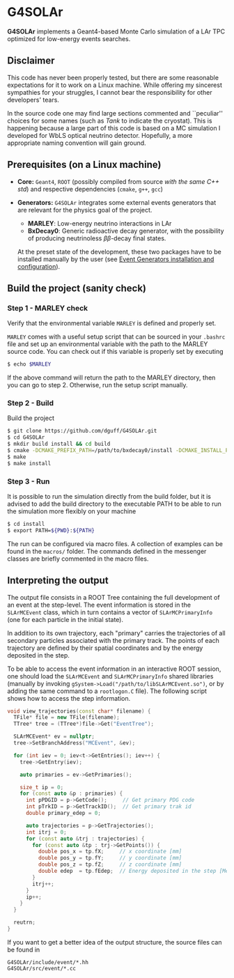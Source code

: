 # G4SOLAr

**G4SOLAr** implements a Geant4-based Monte Carlo simulation of a LAr TPC
optimized for low-energy events searches. 

## Disclaimer
This code has never been properly tested, but there are some reasonable 
expectations for it to work on a Linux machine. While offering my sincerest
sympathies for your struggles, I cannot bear the responsibility for other 
developers' tears. 

In the source code one may find large sections commented and ``peculiar'' 
choices for some names (such as _Tank_ to indicate the cryostat). 
This is happening because a large part of this code is based on a MC simulation 
I developed for WbLS optical neutrino detector. 
Hopefully, a more appropriate naming convention will gain ground.

## Prerequisites (on a Linux machine)

- **Core:** `Geant4`, `ROOT` (possibly compiled from source *with the same C++ std*)
  and respective dependencies (`cmake`, `g++`, `gcc`)
- **Generators:** `G4SOLAr` integrates some external events generators that
  are relevant for the physics goal of the project. 
  * **MARLEY**: Low-energy neutrino interactions in LAr
  * **BxDecay0**: Generic radioactive decay generator, with the possibility 
    of producing neutrinoless *ββ*-decay final states.
    
  At the preset state of the development, these two packages have to be installed
  manually by the user 
  (see [Event Generators installation and configuration](README_GENERATORS.md)). 
  
## Build the project (sanity check)

### Step 1 - MARLEY check
Verify that the environmental variable `MARLEY` is defined and properly set.

`MARLEY` comes with a useful setup script that can be sourced in your `.bashrc`
file and set up an environmental variable with the path to the MARLEY source code.
You can check out if this variable is properly set by executing 
```bash
$ echo $MARLEY
```
If the above command will return the path to the MARLEY directory, then you can 
go to step 2. Otherwise, run the setup script manually. 

### Step 2 - Build
Build the project
```bash
$ git clone https://github.com/dguff/G4SOLAr.git
$ cd G4SOLAr
$ mkdir build install && cd build 
$ cmake -DCMAKE_PREFIX_PATH=/path/to/bxdecay0/install -DCMAKE_INSTALL_PREFIX=../install ../G4SOLAr
$ make
$ make install
```

### Step 3 - Run

It is possible to run the simulation directly from the build folder, but it
is advised to add the build directory to the executable PATH to be able to run 
the simulation more flexibly on your machine
```bash
$ cd install
$ export PATH=${PWD}:${PATH}
```

The run can be configured via macro files. A collection of examples can 
be found in the `macros/` folder. The commands defined in the messenger
classes are briefly commented in the macro files. 

## Interpreting the output

The output file consists in a ROOT Tree containing the full development of 
an event at the step-level. The event information is stored in the 
`SLArMCEvent` class, which in turn contains a vector of `SLArMCPrimaryInfo`
(one for each particle in the initial state). 

In addition to its own trajectory, each "primary" carries 
the trajectories of all secondary particles associated with the primary track.
The points of each trajectory are defined by their spatial coordinates and by 
the energy deposited in the step. 

To be able to access the event information in an interactive ROOT session, 
one should load the `SLArMCEvent` and `SLArMCPrimaryInfo` shared libraries 
(manually by invoking `gSystem->Load("/path/to/libSLArMCEvent.so")`, or by 
adding the same command to a `rootlogon.C` file). 
The following script shows how to access the step information. 

```C++
void view_trajectories(const char* filename) {
  TFile* file = new TFile(filename); 
  TTree* tree = (TTree*)file->Get("EventTree"); 

  SLArMCEvent* ev = nullptr; 
  tree->SetBranchAddress("MCEvent", &ev); 

  for (int iev = 0; iev<t->GetEntries(); iev++) {
    tree->GetEntry(iev); 

    auto primaries = ev->GetPrimaries(); 

    size_t ip = 0; 
    for (const auto &p : primaries) {
      int pPDGID = p->GetCode();     // Get primary PDG code 
      int pTrkID = p->GetTrackID();  // Get primary trak id   
      double primary_edep = 0; 

      auto trajectories = p->GetTrajectories(); 
      int itrj = 0;
      for (const auto &trj : trajectories) {
        for (const auto &tp : trj->GetPoints()) {
          double pos_x = tp.fX;     // x coordinate [mm]
          double pos_y = tp.fY;     // y coordinate [mm]
          double pos_z = tp.fZ;     // z coordinate [mm]
          double edep  = tp.fEdep;  // Energy deposited in the step [MeV]
        }
        itrj++;
      } 
      ip++;
    }
  }

  reutrn;
}
```

If you want to get a better idea of the output structure, the source files 
can be found in 
```
G4SOLAr/include/event/*.hh
G4SOLAr/src/event/*.cc
```
